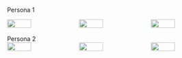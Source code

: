Persona 1
<div style="display: flex; justify-content: space-between; width: 100%;">
    <img src="plots/isb-reposo-armando.png" alt="" style="width: 33.33%; margin: 0;">
    <img src="plots/isb-isometrico-armando.png" alt="" style="width: 33.33%; margin: 0;">
    <img src="plots/isb-contrafuerza-armando.png" alt="" style="width: 33.33%; margin: 0;">
</div>
<br>
Persona 2
<div style="display: flex; justify-content: space-between; width: 100%;">
    <img src="plots/isb-reposo-anabelen.png" alt="" style="width: 33.33%; margin: 0;">
    <img src="plots/isb-isometrico-anabelen.png" alt="" style="width: 33.33%; margin: 0;">
    <img src="plots/isb-contrafuerza-anabelen.png" alt="" style="width: 33.33%; margin: 0;">
</div>

